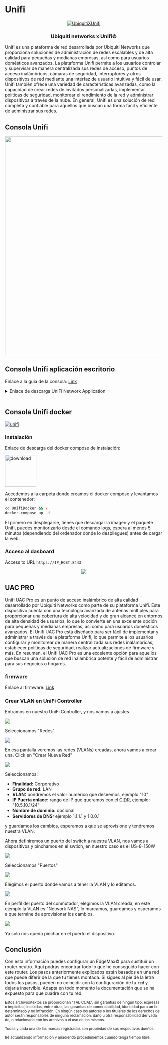 # Unifi

<div align="center">
    <a href="https://www.ui.com/">
        <img src="../files/Unifi/Unifi.png" alt="UbiquitiXUnifi">
    </a>
    <br>
    <h3>Ubiquiti networks x Unifi©</h3>
</div>

Unifi es una plataforma de red desarrollada por Ubiquiti Networks que proporciona soluciones de administración de redes escalables y de alta calidad para pequeñas y medianas empresas, así como para usuarios domésticos avanzados. La plataforma Unifi permite a los usuarios controlar y supervisar de manera centralizada sus redes de acceso, puntos de acceso inalámbricos, cámaras de seguridad, interruptores y otros dispositivos de red mediante una interfaz de usuario intuitiva y fácil de usar. Unifi también ofrece una variedad de características avanzadas, como la capacidad de crear redes de invitados personalizadas, implementar políticas de seguridad, monitorear el rendimiento de la red y administrar dispositivos a través de la nube. En general, Unifi es una solución de red completa y confiable para aquellos que buscan una forma fácil y eficiente de administrar sus redes.

## Consola Unifi

<p align="center">
  <img src="./UnifiDocker/unifi-banner.png"
       width="700"/>
</p>

## Consola Unifi aplicación escritorio
Enlace a la guía de la consola: <a href="https://www.ui.com/downloads/guides/UniFi/UniFi_Controller_V5_UG.pdf">Link</a>

<details>
<summary>Enlace de descarga UniFi Network Application</summary>

<Original>&nbsp;Enlace de descarga UniFi Network Application dependiendo de cual es su plataforma:</Original>

<p>  &nbsp;&nbsp;<code>Linux</code>: <a href="https://www.ui.com/download/unifi/unifi-ap-ac-pro/uap-ac-pro/unifi-network-application-7383-unifi-os-consoles-and-debianubuntu#">Debian/Ubuntu</a></p>
<p>  &nbsp;&nbsp;<code>Windows</code>: <a href="https://www.ui.com/download/unifi/unifi-ap-ac-pro/uap-ac-pro/unifi-network-application-7383-windows#">Windows</a></p>
<p>  &nbsp;&nbsp;<code>MacOS</code>: <a href="https://www.ui.com/download/unifi/unifi-ap-ac-pro/uap-ac-pro/unifi-network-application-7383-or-macos#">macOS</a></p>

<sup>Atención: Esto es para el UniFi Network Application 7.3.83 del uap-ac-pro.</sup>
</details>
&nbsp;


## Consola Unifi docker
[![unifi](https://badgen.net/badge/UniFi/6.5.55?list=|&icon=https://docs.golift.io/svg/ubiquiti_color.svg&color=0099ee "UniFi Products Supported")](https://www.ui.com/download/unifi/)

### Instalación
<p>Enlace de descarga del docker compose de instalación:</p>
<p><a title="download" href="./UnifiDocker/docker-compose.yaml"><img src="../files/down.png" alt="download" width="100" align="center"/></a></p>
<p>Accedemos a la carpeta donde creamos el docker compose y levantamos el contenedor:</p>

```bash
cd UnifiDocker && \
docker-compose up -d
```
El primero en desplegarse, tienes que descargar la imagen y el paquete Unifi, puedes monitorizarlo desde el comando logs, espera al menos 5 minutos (dependiendo del ordenador donde lo despliegues) antes de cargar la web.

### Acceso al dasboard
Access to URL `https://IP_HOST:8443`

<p align="center">
  <img src="./UnifiDocker/dasboard.png" />
</p>

## UAC PRO
Unifi UAC Pro es un punto de acceso inalámbrico de alta calidad desarrollado por Ubiquiti Networks como parte de su plataforma Unifi. Este dispositivo cuenta con una tecnología avanzada de antenas múltiples para proporcionar una cobertura de alta velocidad y de gran alcance en entornos de alta densidad de usuarios, lo que lo convierte en una excelente opción para pequeñas y medianas empresas, así como para usuarios domésticos avanzados. El Unifi UAC Pro está diseñado para ser fácil de implementar y administrar a través de la plataforma Unifi, lo que permite a los usuarios configurar y monitorear de manera centralizada sus redes inalámbricas, establecer políticas de seguridad, realizar actualizaciones de firmware y más. En resumen, el Unifi UAC Pro es una excelente opción para aquellos que buscan una solución de red inalámbrica potente y fácil de administrar para sus negocios o hogares.

### firmware
Enlace al firmware: <a href="https://www.ui.com/download/unifi/unifi-ap-ac-pro/uap-ac-pro">Link</a>

### Crear VLAN en UniFi Controller

Entramos en nuestro UniFi Controller, y nos vamos a ajustes

![](<../files/Unifi/ajustes.png>)

Seleccionamos "Redes"

![](<../files/Unifi/Redes.png>)

En esa pantalla veremos las redes (VLANs) creadas, ahora vamos a crear una. Click en "Crear Nueva Red"

![](<../files/Unifi/Redes1.png>)

Seleccionamos:

* **Finalidad:** Corporativo
* **Grupo de red:** LAN
* **VLAN:** pondremos el valor numerico que deseemos, ejemplo "10"
* **IP Puerta enlace:** rango de IP que queramos con el [CIDR](https://azagramac.gitbook.io/myblog/linux/cidr-mascaras-de-subred), ejemplo: "10.5.10.1/24"
* **Nombre de dominio:** opcional
* **Servidores de DNS:** ejemplo 1.1.1.1 y 1.0.0.1

y guardamos los cambios, esperamos a que se aprovisione y tendremos nuestra VLAN.

Ahora definiremos un puerto del switch a nuestra VLAN, nos vamos a dispositivos y pinchamos en el swtich, en nuestro caso es el US-8-150W

![](<../files/Unifi/Redes2.png>)

Seleccionamos "Puertos"

![](<../files/Unifi/puertos.png>)

Elegimos el puerto donde vamos a tener la VLAN y lo editamos.&#x20;

![](<../files/Unifi/puertovlan.png>)

En perfil del puerto del conmutador, elegimos la VLAN creada, en este ejemplo la VLAN es "Network NAS", lo marcamos, guardamos y esperamos a que termine de aprovisionar los cambios.&#x20;

![](<../files/Unifi/VLAN.png>)

Ya solo nos queda pinchar en el puerto el dispositivo.

## Conclusión
Con esta información puedes configurar un EdgeMax© para sustituir un router neutro. Aquí podrás encontrar todo lo que he conseguido hacer con este router. Los pasos anteriormente explicados están basados en una red que puede diferir de la que tú tienes montada. Si sigues al pie de la letra todos los pasos, pueden no coincidir con la configuración de tu `red` y dejarla inservible. Adapta en todo momento la documentación que se ha expuesto para que cuadre con tu red.

<sup>Estos archivos/textos se proporcionan "TAL CUAL", sin garantías de ningún tipo, expresas o implícitas, incluidas, entre otras, las garantías de comerciabilidad, idoneidad para un fin determinado y no infracción. En ningún caso los autores o los titulares de los derechos de autor serán responsables de ninguna reclamación, daño u otra responsabilidad derivada de, o relacionada con los archivos o el uso de los mismos.</sup>

<sub>Todas y cada una de las marcas registradas son propiedad de sus respectivos dueños.</sub>

<p><sup>Iré actualizando información y añadiendo procedimientos cuando tenga tiempo libre.</sup></p>
